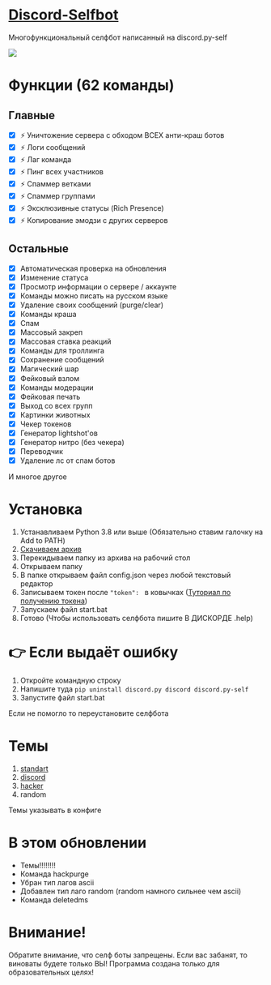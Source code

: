 # [Discord-Selfbot](https://github.com/Its-LALOL/Discord-Selfbot/archive/refs/heads/main.zip)
Многофункциональный селфбот написанный на discord.py-self

![](https://github.com/Its-LALOL/Discord-Selfbot/raw/main/cogs/screenshot.png)

# Функции (62 команды)
## Главные
- [x] ⚡ Уничтожение сервера с обходом ВСЕХ анти-краш ботов
- [x] ⚡ Логи сообщений
- [x] ⚡ Лаг команда
- [x] ⚡ Пинг всех участников
- [x] ⚡ Спаммер ветками
- [x] ⚡ Спаммер группами
- [x] ⚡ Эксклюзивные статусы (Rich Presence)
- [x] ⚡ Копирование эмодзи с других серверов

## Остальные
- [x] Автоматическая проверка на обновления
- [x] Изменение статуса
- [x] Просмотр информации о сервере / аккаунте
- [x] Команды можно писать на русском языке
- [x] Удаление своих сообщений (purge/clear)
- [x] Команды краша
- [x] Спам
- [x] Массовый закреп
- [x] Массовая ставка реакций
- [x] Команды для троллинга
- [x] Сохранение сообщений
- [x] Магический шар
- [x] Фейковый взлом
- [x] Команды модерации
- [x] Фейковая печать
- [x] Выход со всех групп
- [x] Картинки животных
- [x] Чекер токенов
- [x] Генератор lightshot'ов
- [x] Генератор нитро (без чекера)
- [x] Переводчик
- [x] Удаление лс от спам ботов

И многое другое

# Установка
1. Устанавливаем Python 3.8 или выше (Обязательно ставим галочку на Add to PATH)
2. [Скачиваем архив](https://github.com/Its-LALOL/Discord-Selfbot/archive/refs/heads/main.zip)
3. Перекидываем папку из архива на рабочий стол
4. Открываем папку
5. В папке открываем файл config.json через любой текстовый редактор
6. Записываем токен после `"token": ` в ковычках ([Туториал по получению токена](https://youtu.be/9eE39IGQNcs))
7. Запускаем файл start.bat
8. Готово (Чтобы использовать селфбота пишите В ДИСКОРДЕ .help)

# 👉 Если выдаёт ошибку
1. Откройте командную строку
2. Напишите туда `pip uninstall discord.py discord discord.py-self`
3. Запустите файл start.bat

Если не помогло то переустановите селфбота

# Темы
1. [standart](https://github.com/Its-LALOL/Discord-Selfbot/raw/main/cogs/screenshot.png)
2. [discord](https://github.com/Its-LALOL/Discord-Selfbot/raw/main/cogs/screenshot3.png)
3. [hacker](https://github.com/Its-LALOL/Discord-Selfbot/raw/main/cogs/screenshot2.png)
4. random

Темы указывать в конфиге

# В этом обновлении
- Темы!!!!!!!!
- Команда hackpurge
- Убран тип лагов ascii
- Добавлен тип лаго random (random намного сильнее чем ascii)
- Команда deletedms

# Внимание!
Обратите внимание, что селф боты запрещены. Если вас забанят, то виноваты будете только ВЫ!
Программа создана только для образовательных целях!
